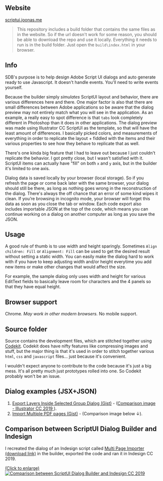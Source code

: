 
## Website

[scriptui.joonas.me](https://scriptui.joonas.me)

> This repository includes a build folder that contains the same files as in the website. So if the url doesn't work for some reason, you should be able to download the repo and use it locally. Everything it needs to run is in the build folder. Just open the `build\index.html` in your browser.

## Info

SDB's purpose is to help design Adobe Script UI dialogs and auto generate ready to use Javascript. It doesn't handle events. You'll need to write events yourself.

Because the builder simply _simulates_ ScriptUI layout and behavior, there are various differences here and there. One major factor is also that there are small differences between Adobe applications so be aware that the dialog preview may not entirely match what you will see in the application. As an example, a really easy to spot difference is that `tabs` look completely different in Photoshop than it does in other applications. The dialog preview was made using Illustrator CC ScriptUI as the template, so that will have the least amount of differences. I basically picked colors, and measurements of everything in order to replicate the layout + fiddled with the items and their various properties to see how they behave to replicate that as well. 

There's one kinda big feature that I had to leave out because I just couldn't replicate the behavior. I got pretty close, but I wasn't satisfied with it. ScriptUI items can actually have "fill" on both `x` and `y` axis, but in the builder it's limited to one axis.

Dialog data is saved locally by your browser (local storage). So if you refresh the page or come back later with the same browser, your dialog should still be there, as long as nothing goes wrong in the reconstruction of the dialog. There's always the off chance that an error of some kind wipes it clean. If you’re browsing in incognito mode, your browser will forget this data as soon as you close the tab or window. Each code export also includes importable JSON at the top of the code, which means you can continue working on a dialog on another computer as long as you save the JSON.

## Usage

A good rule of thumb is to use width and height sparingly. Sometimes `Align children: Fill` or `Alignment: Fill` can be used to get the desired result without setting a static width. You can easily make the dialog hard to work with if you have to keep adjusting width and/or height everytime you add new items or make other changes that would affect the size.

For example, the sample dialog only uses width and height for various EditText fields to basically leave room for characters and the 4 panels so that they have equal height.

## Browser support

Chrome. _May work in other modern browsers._ No mobile support. 

## Source folder

Source contains the development files, which are stitched together using [Codekit](https://codekitapp.com/). Codekit does have nifty features like compressing images and stuff, but the major thing is that it's used in order to stitch together various `html`, `css` and `javascript` files... just because it's convenient.

I wouldn't expect anyone to contribute to the code because it's just a big mess. It's all pretty much just prototypes rolled into one. So Codekit probably won't be an issue.

## Dialog examples (JSX+JSON)

1. [Export Layers Inside Selected Group Dialog (Gist)](https://gist.github.com/joonaspaakko/29c8bc6321fdb76b8fd6daa32745724e) - ([Comparison image - Illustrator CC 2019 ](https://github.com/joonaspaakko/ScriptUI-Dialog-Builder-Joonas/blob/master/wiki-images/export-layers-inside-selected-group-dialog.png?raw=true)).
2. [Import Multiple PDF pages (Gist)](https://gist.github.com/joonaspaakko/3752836f282819949d5d0ab7268007dd) - (Comparison image below ↓).

## Comparison between ScriptUI Dialog Builder and Indesign

I recreated the dialog of an Indesign script called [Multi Page Importer (download link)](http://indesignsecrets.com/downloads/MultiPageImporter2.5-CS5.zip) in the builder, exported the code and ran it in Indesign CC 2019.

[(Click to enlarge)](https://github.com/joonaspaakko/ScriptUI-Dialog-Builder-Joonas/blob/master/wiki-images/dialog-comparison-Import-multiple-pdf-pages.png?raw=true)
[![Comparison between ScriptUI Dialog Builder and Indesign CC 2019](https://github.com/joonaspaakko/ScriptUI-Dialog-Builder-Joonas/blob/master/wiki-images/dialog-comparison-Import-multiple-pdf-pages.png?raw=true)](https://github.com/joonaspaakko/ScriptUI-Dialog-Builder-Joonas/blob/master/wiki-images/dialog-comparison-Import-multiple-pdf-pages.png?raw=true)
